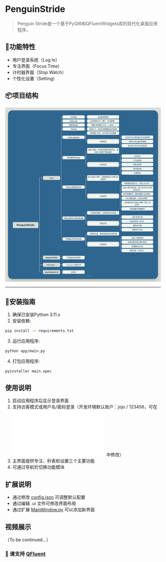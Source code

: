 # PenguinStride
> Penguin Stride是一个基于PyQt6和QFluentWidgets库的现代化桌面应用程序。


## 🌟功能特性
- 用户登录系统（Log In）
- 专注界面（Focus Time）
- 计时器界面（Stop Watch）
- 个性化设置（Setting）

## 📦项目结构
![项目结构](./PenguinStride.png)

---
## 🧪安装指南
1. 确保已安装Python 3.11.x
2. 安装依赖:
```bash
pip install -r requirements.txt
```
3. 运行应用程序:
```bash
python app/main.py
```
4. 打包应用程序:
```bash
pyinstaller main.spec
```
## 使用说明
1. 启动应用程序后显示登录界面
2. 支持访客模式或用户名/密码登录（开发环境默认账户：jojo / 123456，可在![Login_page.py](app\Login_page.py) 中修改）
3. 主界面提供专注、秒表和设置三个主要功能
4. 可通过导航栏切换功能模块

## 扩展说明
- 通过修改 [config.json](app\config\config.json) 可调整默认配置
- 通过编辑 .ui 文件可修改界面布局
- 通过扩展 [MainWindow.py](app\MainWindow.py) 可以添加新界面 

## 视频展示
（To be continued...）

### 🤝 请支持 [QFluent](https://github.com/zhiyiYo/PyQt-Fluent-Widgets)
